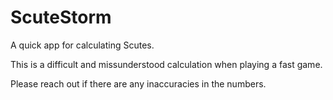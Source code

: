 # ScuteStorm
A quick app for calculating Scutes.

This is a difficult and missunderstood calculation when playing a fast game. 

Please reach out if there are any inaccuracies in the numbers.
